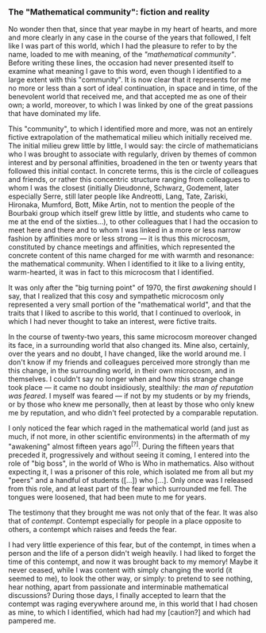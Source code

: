 ### The "Mathematical community": fiction and reality
No wonder then that, since that year maybe in my heart of hearts, and more and more clearly in any case in the course of the years that followed, I felt like I was part of this world, which I had the pleasure to refer to by the name, loaded to me with meaning, of the _"mathematical community"_. Before writing these lines, the occasion had never presented itself to examine what meaning I gave to this word, even though I identified to a large extent with this "community". It is now clear that it represents for me no more or less than a sort of ideal continuation, in space and in time, of the benevolent world that received me, and that accepted me as one of their own; a world, moreover, to which I was linked by one of the great passions that have dominated my life.

This "community", to which I identified more and more, was not an entirely fictive extrapolation of the mathematical milieu which initially received me. The initial milieu grew little by little, I would say: the circle of mathematicians who I was brought to associate with regularly, driven by themes of common interest and by personal affinities, broadened in the ten or twenty years that followed this initial contact. In concrete terms, this is the circle of colleagues and friends, or rather this concentric structure ranging from colleagues to whom I was the closest (initially Dieudonné, Schwarz, Godement, later especially Serre, still later people like Andreotti, Lang, Tate, Zariski, Hironaka, Mumford, Bott, Mike Artin, not to mention the people of the Bourbaki group which itself grew little by little, and students who came to me at the end of the sixties...), to other colleagues that I had the occasion to meet here and there and to whom I was linked in a more or less narrow fashion by affinities more or less strong &mdash; it is thus this microcosm, constituted by chance meetings and affinities, which represented the concrete content of this name charged for me with warmth and resonance: the mathematical community. When I identified to it like to a living entity, warm-hearted, it was in fact to this microcosm that I identified.

It was only after the "big turning point" of 1970, the first _awakening_ should I say, that I realized that this cosy and sympathetic microcosm only represented a very small portion of the "mathematical world", and that the traits that I liked to ascribe to this world, that I continued to overlook, in which I had never thought to take an interest, were fictive traits.

In the course of twenty-two years, this same microcosm moreover changed its face, in a surrounding world that also changed its. Mine also, certainly, over the years and no doubt, I have changed, like the world around me. I don't know if my friends and colleagues perceived more strongly than me this change, in the surrounding world, in their own microcosm, and in themselves. I couldn't say no longer when and how this strange change took place &mdash; it came no doubt insidiously, stealthily: _the man of reputation was feared_. I myself was feared &mdash; if not by my students or by my friends, or by those who knew me personally, then at least by those who only knew me by reputation, and who didn't feel protected by a comparable reputation.

I only noticed the fear which raged in the mathematical world (and just as much, if not more, in other scientific environments) in the aftermath of my "awakening" almost fifteen years ago<sup>[?]</sup>. During the fifteen years that preceded it, progressively and without seeing it coming, I entered into the role of "big boss", in the world of Who is Who in mathematics. Also without expecting it, I was a prisoner of this role, which isolated me from all but my "peers" and a handful of students ([...]) who [...]. Only once was I released from this role, and at least part of the fear which surrounded me fell. The tongues were loosened, that had been mute to me for years.

The testimony that they brought me was not only that of the fear. It was also that of _contempt_. Contempt especially for people in a place opposite to others, a contempt which raises and feeds the fear.

I had very little experience of this fear, but of the contempt, in times when a person and the life of a person didn't weigh heavily. I had liked to forget the time of this contempt, and now it was brought back to my memory! Maybe it never ceased, while I was content with simply changing the world (it seemed to me), to look the other way, or simply: to pretend to see nothing, hear nothing, apart from passionate and interminable mathematical discussions? During those days, I finally accepted to learn that the contempt was raging everywhere around me, in this world that I had chosen as mine, to which I identified, which had had my [caution?] and which had pampered me.

